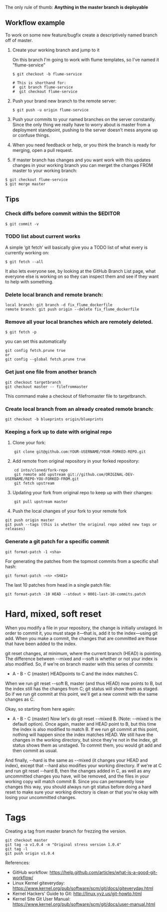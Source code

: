 The only rule of thumb: **Anything in the master branch is deployable**

## Workflow example

To work on some new feature/bugfix create a descriptively named branch off of master.

1. Create your working branch and jump to it

   On this branch I'm going to work with flume templates, so I've named it "flume-service"

   ```
   $ git checkout -b flume-service

   # This is shorthand for:
   #  git branch flume-service
   #  git checkout flume-service
   ```

2. Push your brand new branch to the remote server:

   ```
   $ git push -u origin flume-service
   ```

3. Push your commits to your named branches on the server constantly. Since the
  only thing we really have to worry about is master from a deployment
  standpoint, pushing to the server doesn’t mess anyone up or confuse things.

4. When you need feedback or help, or you think the branch is ready for merging,
  open a pull request.

5. If master branch has changes and you want work with this updates changes in
  your working branch you can merget the changes FROM master to your working branch:

```
$ git checkout flume-service
$ git merge master
```

## Tips

### Check diffs before commit within the $EDITOR
```
$ git commit -v
```

### TODO list about current works

A simple ‘git fetch’ will basically give you a TODO list of what every is currently working on:

```
$ git fetch --all
```
It also lets everyone see, by looking at the GitHub Branch List page, what
everyone else is working on so they can inspect them and see if they want to
help with something.

### Delete local branch and remote branch:

```
local branch: git branch -d fix_flume_dockerfile
remote branch: git push origin --delete fix_flume_dockerfile
```

### Remove all your local branches which are remotely deleted.
```
$ git fetch -p
```
you can set this automatically

```
git config fetch.prune true
or
git config --global fetch.prune true
```

### Get just one file from another branch
```
git checkout targetbranch
git checkout master -- filefrommaster
```
This command make a checkout of filefromaster file to targetbranch.

### Create local branch from an already created remote branch:
```
git checkout -b blueprints origin/blueprints
```
### Keeping a fork up to date with original repo

1. Clone your fork:

```
    git clone git@github.com:YOUR-USERNAME/YOUR-FORKED-REPO.git
```

2. Add remote from original repository in your forked repository: 

```
    cd into/cloned/fork-repo
    git remote add upstream git://github.com/ORIGINAL-DEV-USERNAME/REPO-YOU-FORKED-FROM.git
    git fetch upstream
```

3. Updating your fork from original repo to keep up with their changes:

```
    git pull upstream master
```

4. Push the local changes of your fork to your remote fork

```
git push origin master
git push --tags (this is whether the original repo added new tags or releases)
```

### Generate a git patch for a specific commit

```
git format-patch -1 <sha>

```

For generating the patches from the topmost commits from a specific sha1 hash:

```
git format-patch -<n> <SHA1>
```

The last 10 patches from head in a single patch file:

```
git format-patch -10 HEAD --stdout > 0001-last-10-commits.patch
```
# Hard, mixed, soft reset

When you modify a file in your repository, the change is initially unstaged. In
order to commit it, you must stage it—that is, add it to the index—using git
add. When you make a commit, the changes that are committed are those that have
been added to the index.

git reset changes, at minimum, where the current branch (HEAD) is pointing. The
difference between --mixed and --soft is whether or not your index is also
modified. So, if we're on branch  master with this series of commits:

- A - B - C (master)
HEADpoints to C and the index matches C.

When we run git reset --soft B, master (and thus HEAD) now points to B, but the
index still has the changes from C; git status will show them as staged. So if
we run git commit at this point, we'll get a new commit with the same changes
as C.

Okay, so starting from here again:

- A - B - C (master)
Now let's do git reset --mixed B. (Note: --mixed is the default option). Once
again, master and HEAD point to B, but this time the index is also modified to
match B. If we run git commit at this point, nothing will happen since the
index matches HEAD. We still have the changes in the working directory, but
since they're not in the index, git status shows them as unstaged. To commit
them, you would git add and then commit as usual.

And finally, --hard is the same as --mixed (it changes your HEAD and index),
except that --hard also modifies your working directory. If we're at C and run
git reset --hard B, then the changes added in C, as well as any uncommitted
changes you have, will be removed, and the files in your working copy will
match commit B. Since you can permanently lose changes this way, you should
always run git status before doing a hard reset to make sure your working
directory is clean or that you're okay with losing your uncommitted changes.

# Tags

Creating a tag from master branch for frezzing the version.

```
git checkout master
git tag -a v1.0.4 -m "Original stress version 1.0.4"
git tag -l
git push origin v1.0.4
```

References:
* GitHub workflow: https://help.github.com/articles/what-is-a-good-git-workflow/
* Linux Kernel giteveryday: https://www.kernel.org/pub/software/scm/git/docs/giteveryday.html
* Kernel Hackers' Guide to Git: http://linux.yyz.us/git-howto.html
* Kernel Site Git User Manual: https://www.kernel.org/pub/software/scm/git/docs/user-manual.html

